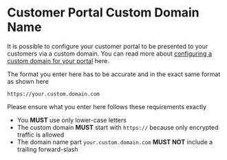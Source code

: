 # Customer Portal Custom Domain Name

It is possible to configure your customer portal to be presented to your customers via a custom domain.  You can read more about [configuring a custom domain for your portal](/esp-config/customize/customer-portal/configure-custom-domain) here. 

The format you enter here has to be accurate and in the exact same format as shown here 

`https://your.custom.domain.com`

Please ensure what you enter here follows these requirements exactly

- You __MUST__ use only lower-case letters
- The custom domain __MUST__ start with `https://` because only encrypted traffic is allowed
- The domain name part `your.custom.domain.com` __MUST NOT__ include a trailing forward-slash
